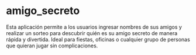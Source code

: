 # amigo_secreto

Esta aplicación permite a los usuarios ingresar nombres de sus amigos y realizar un sorteo para descubrir quién es su amigo secreto de manera rápida y divertida. Ideal para fiestas, oficinas o cualquier grupo de personas que quieran jugar sin complicaciones.

